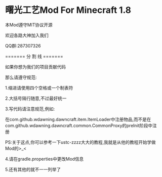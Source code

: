 ﻿# 曙光工艺Mod For Minecraft 1.8

本Mod遵守MIT协议开源

欢迎各路大神加入我们

QQ群:287307326

=======  分 割 线  =======

如果你想为我们的项目贡献代码

那么请遵守规范:

1.缩进请使用四个空格或一个制表符

2.大括号隔行随意,不过最好统一

3.写代码请注意规范,例如:

  在com.github.wdawning.dawncraft.item.ItemLoader中注册物品,而不是在com.github.wdawning.dawncraft.common.CommonProxy的preInit阶段中注册
  
  PS:关于这点,你可以参考一下ustc-zzzz大大的教程,我就是从他的教程开始学做Mod的>_<
  
4.请在gradle.properties中更改Mod信息

5.还有其他的就不一一列举了
